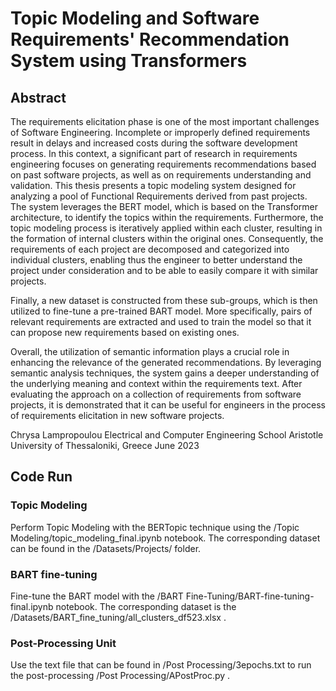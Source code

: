# Topic Modeling and Software Requirements' Recommendation System using Transformers

## Abstract
The requirements elicitation phase is one of the most important challenges of Software Engineering. Incomplete or improperly defined requirements result in delays and increased costs during the software development process. In this context, a significant part of research in requirements engineering focuses on generating requirements recommendations based on past software projects, as well as on requirements understanding and validation. This thesis presents a topic modeling system designed for analyzing a pool of Functional Requirements derived from past projects. The system leverages the BERT model, which is based on the Transformer architecture, to identify the topics within the requirements. Furthermore, the topic modeling process is iteratively applied within each cluster, resulting in the formation of internal clusters within the original ones. Consequently, the requirements of each project are decomposed and categorized into individual clusters, enabling thus the engineer to better understand the project under consideration and to be able to easily compare it with similar projects.

Finally, a new dataset is constructed from these sub-groups, which is then utilized to fine-tune a pre-trained BART model. More specifically, pairs of relevant requirements are extracted and used to train the model so that it can propose new requirements based on existing ones.

Overall, the utilization of semantic information plays a crucial role in enhancing the relevance of the generated recommendations. By leveraging semantic analysis techniques, the system gains a deeper understanding of the underlying meaning and context within the requirements text. After evaluating the approach on a collection of requirements from software projects, it is demonstrated that it can be useful for engineers in the process of requirements elicitation in new software projects.

Chrysa Lampropoulou
Electrical and Computer Engineering School
Aristotle University of Thessaloniki, Greece
June 2023


## Code Run
### Topic Modeling
Perform Topic Modeling with the BERTopic technique using the /Topic Modeling/topic_modeling_final.ipynb notebook. The corresponding  dataset can be found in the /Datasets/Projects/ folder.

### BART fine-tuning
Fine-tune the BART model with the /BART Fine-Tuning/BART-fine-tuning-final.ipynb notebook. The corresponding  dataset is the /Datasets/BART_fine_tuning/all_clusters_df523.xlsx .

### Post-Processing Unit
Use the text file that can be found in /Post Processing/3epochs.txt to run the post-processing /Post Processing/APostProc.py .


